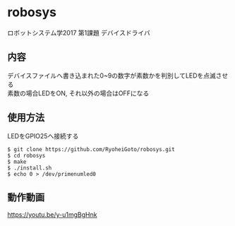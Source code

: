 # robosys
ロボットシステム学2017 第1課題 デバイスドライバ

## 内容
デバイスファイルへ書き込まれた0~9の数字が素数かを判別してLEDを点滅させる  
素数の場合LEDをON, それ以外の場合はOFFになる

## 使用方法
LEDをGPIO25へ接続する

`$ git clone https://github.com/RyoheiGoto/robosys.git`  
`$ cd robosys`  
`$ make`  
`$ ./install.sh`  
`$ echo 0 > /dev/primenumled0`  

## 動作動画
https://youtu.be/y-u1mgBgHnk
